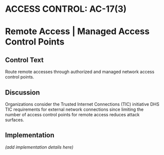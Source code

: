 # ACCESS CONTROL: AC-17(3)
# Remote Access | Managed Access Control Points

## Control Text

Route remote accesses through authorized and managed network access control points.

## Discussion

Organizations consider the Trusted Internet Connections (TIC) initiative DHS TIC requirements for external network connections since limiting the number of access control points for remote access reduces attack surfaces.

## Implementation

_(add implementation details here)_